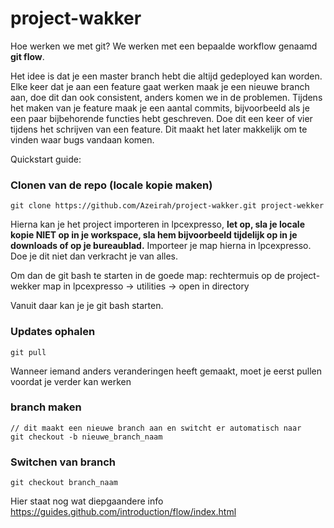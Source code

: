 project-wakker
==============

Hoe werken we met git? We werken met een bepaalde workflow genaamd **git flow**.

Het idee is dat je een master branch hebt die altijd gedeployed kan worden.
Elke keer dat je aan een feature gaat werken maak je een nieuwe branch aan, doe dit dan ook consistent, anders komen we
in de problemen.
Tijdens het maken van je feature maak je een aantal commits, bijvoorbeeld als je een paar bijbehorende functies hebt geschreven.
Doe dit een keer of vier tijdens het schrijven van een feature. Dit maakt het later makkelijk om te vinden waar bugs vandaan komen.

Quickstart guide:

### Clonen van de repo (locale kopie maken)
```
git clone https://github.com/Azeirah/project-wakker.git project-wekker
```

Hierna kan je het project importeren in lpcexpresso, **let op, sla je locale kopie NIET op in je workspace, sla hem bijvoorbeeld tijdelijk
op in je downloads of op je bureaublad.** Importeer je map hierna in lpcexpresso. Doe je dit niet dan verkracht je van alles.

Om dan de git bash te starten in de goede map: rechtermuis op de project-wekker map in lpcexpresso -> utilities -> open in directory

Vanuit daar kan je je git bash starten.

### Updates ophalen
```
git pull
```

Wanneer iemand anders veranderingen heeft gemaakt, moet je eerst pullen voordat je verder kan werken

### branch maken
```
// dit maakt een nieuwe branch aan en switcht er automatisch naar
git checkout -b nieuwe_branch_naam
```

### Switchen van branch
```
git checkout branch_naam
```

Hier staat nog wat diepgaandere info
https://guides.github.com/introduction/flow/index.html
